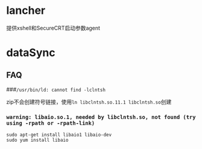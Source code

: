 # lancher
提供xshell和SecureCRT启动参数agent

# dataSync

## FAQ
###`/usr/bin/ld: cannot find -lclntsh`

zip不会创建符号链接，使用`ln libclntsh.so.11.1 libclntsh.so`创建

### `warning: libaio.so.1, needed by libclntsh.so, not found (try using -rpath or -rpath-link)`
```
sudo apt-get install libaio1 libaio-dev
sudo yum install libaio
```

